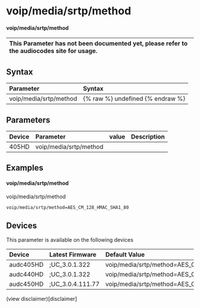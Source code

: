﻿---
description: voip/media/srtp/method
search: false
---

# voip/media/srtp/method

#### voip/media/srtp/method


| This Parameter has not been documented yet, please refer to the audiocodes site for usage.  |
| :--- |

## Syntax
| Parameter | Syntax |
| :--- | :--- |
|voip/media/srtp/method | {% raw %} undefined {% endraw %} |

## Parameters
|Device|Parameter|value|Description|
|:---|:---|:---|:---|
| 405HD | voip/media/srtp/method |  |  |

## Examples
#### voip/media/srtp/method

voip/media/srtp/method

```
voip/media/srtp/method=AES_CM_128_HMAC_SHA1_80
```

## Devices
This parameter is available on the following devices

| Device | Latest Firmware | Default Value |
|:---|:---|:---|
| audc405HD | ;UC_3.0.1.322 | voip/media/srtp/method=AES_CM_128_HMAC_SHA1_80 
| audc440HD | ;UC_3.0.1.322 | voip/media/srtp/method=AES_CM_128_HMAC_SHA1_80 
| audc450HD | ;UC_3.0.4.111.77 | voip/media/srtp/method=AES_CM_128_HMAC_SHA1_80 

(view disclaimer)[disclaimer]
